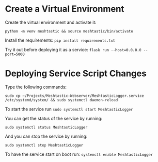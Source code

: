 # Create a Virtual Environment
Create the virtual environment and activate it:

`python -m venv meshtastic && source meshtastic/bin/activate`

Install the requirements: `pip install requirements.txt`

Try it out before deploying it as a service: `flask run --host=0.0.0.0 --port=5000`

# Deploying Service Script Changes
Type the following commands:

`sudo cp ~/Projects/Meshtastic-Webserver/MeshtasticLogger.service /etc/systemd/system/ && sudo systemctl daemon-reload`

To start the service run
`sudo systemctl start MeshtasticLogger`

You can get the status of the service by running:

`sudo systemctl status MeshtasticLogger`

And you can stop the service by running:

`sudo systemctl stop MeshtasticLogger`

To have the service start on boot run:
`systemctl enable MeshtasticLogger`